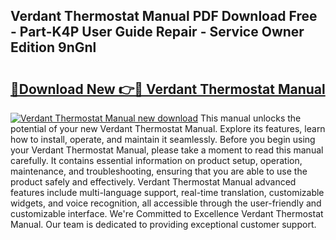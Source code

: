 ## Verdant Thermostat Manual PDF Download Free - Part-K4P User Guide Repair - Service Owner Edition 9nGnl

# <h2><a href="http://bc19292.oget.top/?id=Verdant+Thermostat+Manual">🔗Download New 👉🔴 Verdant Thermostat Manual</a></h2>

[![Verdant Thermostat Manual new download](https://i.imgur.com/5g1atiW.png)](http://bc19292.oget.top/?id=Verdant+Thermostat+Manual)
This manual unlocks the potential of your new Verdant Thermostat Manual. Explore its features, learn how to install, operate, and maintain it seamlessly. Before you begin using your Verdant Thermostat Manual, please take a moment to read this manual carefully. It contains essential information on product setup, operation, maintenance, and troubleshooting, ensuring that you are able to use the product safely and effectively. Verdant Thermostat Manual advanced features include multi-language support, real-time translation, customizable widgets, and voice recognition, all accessible through the user-friendly and customizable interface. We're Committed to Excellence Verdant Thermostat Manual. Our team is dedicated to providing exceptional customer support.
